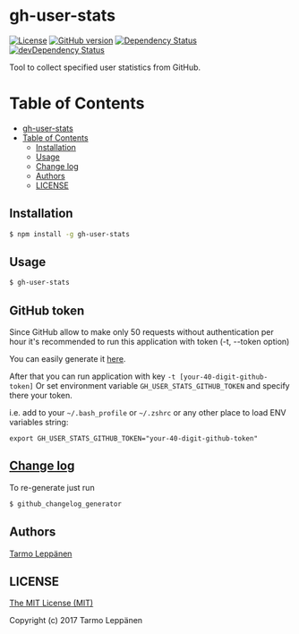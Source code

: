 # gh-user-stats
[![License](http://img.shields.io/:license-mit-blue.svg)](LICENSE)
[![GitHub version](https://badge.fury.io/gh/tarlepp%2Fgh-user-stats.svg)](https://badge.fury.io/gh/tarlepp%2Fgh-user-stats)
[![Dependency Status](https://david-dm.org/tarlepp/gh-user-stats.svg)](https://david-dm.org/tarlepp/gh-user-stats)
[![devDependency Status](https://david-dm.org/tarlepp/gh-user-stats/dev-status.svg)](https://david-dm.org/tarlepp/gh-user-stats#info=devDependencies)

Tool to collect specified user statistics from GitHub.

Table of Contents
=================

  * [gh-user-stats](#gh-user-stats)
  * [Table of Contents](#table-of-contents)
    * [Installation](#installation)
    * [Usage](#usage)
    * [<a href="CHANGELOG.md">Change log</a>](#change-log)
    * [Authors](#authors)
    * [LICENSE](#license)


## Installation
```bash
$ npm install -g gh-user-stats
```

## Usage
```bash
$ gh-user-stats
```

## GitHub token
Since GitHub allow to make only 50 requests without authentication per hour it's recommended to run this application 
with token (-t, --token option)

You can easily generate it [here](https://github.com/settings/tokens).

After that you can run application with key `-t [your-40-digit-github-token]`
Or set environment variable `GH_USER_STATS_GITHUB_TOKEN` and specify there your token.

i.e. add to your `~/.bash_profile` or `~/.zshrc` or any other place to load ENV variables string:

```
export GH_USER_STATS_GITHUB_TOKEN="your-40-digit-github-token"
```

## [Change log](CHANGELOG.md)
To re-generate just run

```bash
$ github_changelog_generator
```

## Authors
[Tarmo Leppänen](https://github.com/tarlepp)

## LICENSE
[The MIT License (MIT)](LICENSE)

Copyright (c) 2017 Tarmo Leppänen
